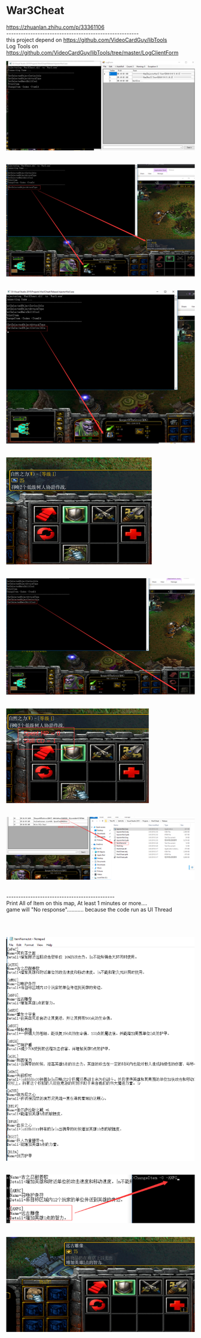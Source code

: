 # War3Cheat
https://zhuanlan.zhihu.com/p/33361106
<br>
-------------------------------------------------------<br>
this project depend on https://github.com/VideoCardGuy/libTools <br>
Log Tools on https://github.com/VideoCardGuy/libTools/tree/master/LogClientForm <br>


![image](https://github.com/VideoCardGuy/War3Cheat/raw/master/screenshot/1.png)<br><br><br>
![image](https://github.com/VideoCardGuy/War3Cheat/raw/master/screenshot/2.png)<br><br><br>
![image](https://github.com/VideoCardGuy/War3Cheat/raw/master/screenshot/3.png)<br><br><br>
![image](https://github.com/VideoCardGuy/War3Cheat/raw/master/screenshot/4.png)<br><br><br>
![image](https://github.com/VideoCardGuy/War3Cheat/raw/master/screenshot/5.png)<br><br><br>
![image](https://github.com/VideoCardGuy/War3Cheat/raw/master/screenshot/6.png)<br><br><br>
![image](https://github.com/VideoCardGuy/War3Cheat/raw/master/screenshot/7.png)<br><br><br>
---------------------------------------------<br>
Print All of Item on this map, At least 1 minutes or more.... <br>
game will "No response"........... because the code run as UI Thread<br><br><br><br>

![image](https://github.com/VideoCardGuy/War3Cheat/raw/master/screenshot/8.png)<br><br><br>
![image](https://github.com/VideoCardGuy/War3Cheat/raw/master/screenshot/9.png)<br><br><br>
![image](https://github.com/VideoCardGuy/War3Cheat/raw/master/screenshot/10.png)<br><br><br>
